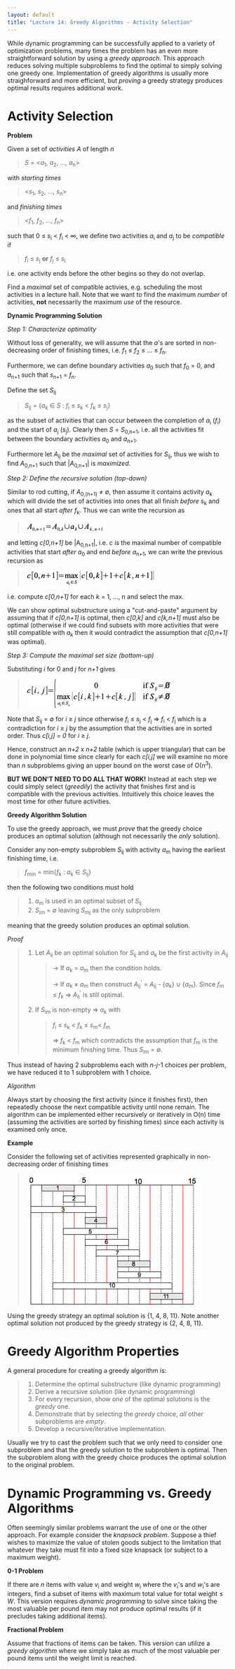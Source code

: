 ```yaml
---
layout: default
title: "Lecture 14: Greedy Algorithms - Activity Selection"
---
```


While dynamic programming can be successfully applied to a variety of optimization problems, many times the problem has an even more straightforward solution by using a *greedy approach*. This approach reduces solving multiple subproblems to find the optimal to simply solving one greedy one. Implementation of greedy algorithms is usually more straighforward and more efficient, but *proving* a greedy strategy produces optimal results requires additional work.

Activity Selection
==================

**Problem**

Given a set of *activities* *A* of length *n*

> *S* = \<*a*<sub>1</sub>, *a*<sub>2</sub>, ..., *a*<sub>n</sub>\>

with *starting times*

> <*s*<sub>1</sub>, *s*<sub>2</sub>, ..., *s*<sub>n</sub>\>

and *finishing times*

> <*f*<sub>1</sub>, *f*<sub>2</sub>, ..., *f*<sub>n</sub>\>

such that 0 ≤ *s*<sub>i</sub> \< *f*<sub>i</sub> \< ∞, we define two activities *a*<sub>i</sub> and *a*<sub>j</sub> to be *compatible* if

> *f*<sub>i</sub> ≤ *s*<sub>j</sub> **or** *f*<sub>j</sub> ≤ *s*<sub>i</sub>

i.e. one activity ends before the other begins so they do not overlap.

Find a *maximal* set of compatible activies, e.g. scheduling the most activities in a lecture hall. Note that we want to find the maximum *number* of activities, **not** necessarily the maximum *use* of the resource.

**Dynamic Programming Solution**

*Step 1: Characterize optimality*

Without loss of generality, we will assume that the *a*'s are sorted in non-decreasing order of finishing times, i.e. *f*<sub>1</sub> ≤ *f*<sub>2</sub> ≤ ... ≤ *f*<sub>n</sub>.

Furthermore, we can define boundary activities *a*<sub>0</sub> such that *f*<sub>0</sub> = 0, and *a*<sub>n+1</sub> such that *s*<sub>n+1</sub> = *f*<sub>n</sub>.

Define the set *S*<sub>ij</sub>

> *S*<sub>ij</sub> = {*a*<sub>k</sub> ∈ *S* : *f*<sub>i</sub> ≤ *s*<sub>k</sub> \< *f*<sub>k</sub> ≤ *s*<sub>j</sub>}

as the subset of activities that can occur between the completion of *a*<sub>i</sub> (*f*<sub>i</sub>) and the start of *a*<sub>j</sub> (*s*<sub>j</sub>). Clearly then *S* = *S*<sub>0,n+1</sub>, i.e. all the activities fit between the boundary activities *a*<sub>0</sub> and *a*<sub>n+1</sub>.

Furthermore let *A*<sub>ij</sub> be the *maximal* set of activities for *S*<sub>ij</sub>, thus we wish to find *A*<sub>0,n+1</sub> such that \|*A*<sub>0,n+1</sub>\| is *maximized*.

*Step 2: Define the recursive solution (top-down)*

Similar to rod cutting, if *A*<sub>0,(n+1)</sub> ≠ ∅, then assume it contains activity *a*<sub>k</sub> which will divide the set of activities into ones that all finish *before* *s*<sub>k</sub> and ones that all start *after* *f*<sub>k</sub>. Thus we can write the recursion as 

> ![image](images/lecture14/actset.png)

and letting *c[0,n+1]* be \|A<sub>0,n+1</sub>\|, i.e. *c* is the maximal number of compatible activities that start *after* *a*<sub>0</sub> and end *before* *a*<sub>n+1</sub>, we can write the previous recursion as

> ![image](images/lecture14/actc.png)

i.e. compute *c[0,n+1]* for each *k* = 1, ..., n and select the max.

We can show optimal substructure using a "cut-and-paste" argument by assuming that if *c[0,n+1]* is optimal, then *c[0,k]* and *c[k,n+1]* must also be optimal (otherwise if we could find subsets with more activities that were still compatible with *a*<sub>k</sub> then it would contradict the assumption that *c[0,n+1]* was optimal).

*Step 3: Compute the maximal set size (bottom-up)*

Substituting *i* for 0 and *j* for *n+1* gives 

> ![image](images/lecture14/actcdyn.png)

Note that *S*<sub>ij</sub> = ∅ for *i* ≥ *j* since otherwise *f*<sub>i</sub> ≤ *s*<sub>j</sub> \< *f*<sub>j</sub> ⇒ *f*<sub>i</sub> \< *f*<sub>j</sub> which is a contradiction for *i* ≥ *j* by the assumption that the activities are in sorted order. Thus *c[i,j] = 0* for *i* ≥ *j*.

Hence, construct an *n+2* x *n+2* table (which is upper triangular) that can be done in polynomial time since clearly for each *c[i,j]* we will examine no more than *n* subproblems giving an upper bound on the worst case of O(*n*<sup>3</sup>).

**BUT WE DON'T NEED TO DO ALL THAT WORK!** Instead at each step we could simply select (*greedily*) the activity that finishes first and is compatible with the previous activities. Intuitively this choice leaves the most time for other future activities.

**Greedy Algorithm Solution**

To use the greedy approach, we must *prove* that the greedy choice produces an optimal solution (although not necessarily the *only* solution).

Consider any non-empty subproblem *S*<sub>ij</sub> with activity *a*<sub>m</sub> having the earliest finishing time, i.e.

> *f*<sub>min</sub> = min{*f*<sub>k</sub> : *a*<sub>k</sub> ∈ *S*<sub>ij</sub>}

then the following two conditions must hold

> 1.  *a*<sub>m</sub> is used in an optimal subset of *S*<sub>ij</sub>
> 2.  *S*<sub>im</sub> = ∅ leaving *S*<sub>mj</sub> as the only subproblem

meaning that the greedy solution produces an optimal solution.

*Proof*

> 1.  Let *A*<sub>ij</sub> be an optimal solution for *S*<sub>ij</sub> and *a*<sub>k</sub> be the first activity in *A*<sub>ij</sub>
>
>     > → If *a*<sub>k</sub> = *a*<sub>m</sub> then the condition holds.
>     >
>     > → If *a*<sub>k</sub> ≠ *a*<sub>m</sub> then construct *A*<sub>ij</sub><sup>'</sup> = *A*<sub>ij</sub> - {*a*<sub>k</sub>} ∪ {*a*<sub>m</sub>}. Since *f*<sub>m</sub> ≤ *f*<sub>k</sub> ⇒ *A*<sub>ij</sub><sup>'</sup> is still optimal.
>
> 2.  If *S*<sub>im</sub> is non-empty ⇒ *a*<sub>k</sub> with
>
>     > *f*<sub>i</sub> ≤ *s*<sub>k</sub> \< *f*<sub>k</sub> ≤ *s*<sub>m</sub>\< *f*<sub>m</sub>
>     >
>     > ⇒ *f*<sub>k</sub> \< *f*<sub>m</sub> which contradicts the assumption that *f*<sub>m</sub> is the minimum finishing time. Thus *S*<sub>im</sub> = ∅.
>
Thus instead of having 2 subproblems each with *n*-*j*-1 choices per problem, we have reduced it to 1 subproblem with 1 choice.

*Algorithm*

Always start by choosing the first activity (since it finishes first), then repeatedly choose the next compatible activity until none remain. The algorithm can be implemented either recursively or iteratively in O(n) time (assuming the activities are sorted by finishing times) since each activity is examined only once.

**Example**

Consider the following set of activities represented graphically in non-decreasing order of finishing times

> ![image](images/lecture14/actselexample.png)

Using the greedy strategy an optimal solution is {1, 4, 8, 11}. Note another optimal solution not produced by the greedy strategy is {2, 4, 8, 11}.

Greedy Algorithm Properties
===========================

A general procedure for creating a greedy algorithm is:

> 1.  Determine the optimal substructure (like dynamic programming)
> 2.  Derive a recursive solution (like dynamic programming)
> 3.  For every recursion, show *one* of the optimal solutions is the *greedy* one.
> 4.  Demonstrate that by selecting the *greedy* choice, *all* other subproblems are *empty*.
> 5.  Develop a recursive/iterative implementation.

Usually we try to cast the problem such that we only need to consider one subproblem and that the greedy solution to the subproblem is optimal. Then the subproblem along with the greedy choice produces the optimal solution to the original problem.

Dynamic Programming vs. Greedy Algorithms
=========================================

Often seemingly similar problems warrant the use of one or the other approach. For example consider the *knapsack problem*. Suppose a thief wishes to maximize the value of stolen goods subject to the limitation that whatever they take must fit into a fixed size knapsack (or subject to a maximum weight).

**0-1 Problem**

If there are *n* items with value *v*<sub>i</sub> and weight *w*<sub>i</sub> where the *v*<sub>i</sub>'s and *w*<sub>i</sub>'s are integers, find a subset of items with maximum total value for total weight ≤ *W*. This version requires *dynamic programming* to solve since taking the most valuable per pound item may not produce optimal results (if it precludes taking additional items).

**Fractional Problem**

Assume that fractions of items can be taken. This version can utilize a *greedy algorithm* where we simply take as much of the most valuable per pound items until the weight limit is reached.

